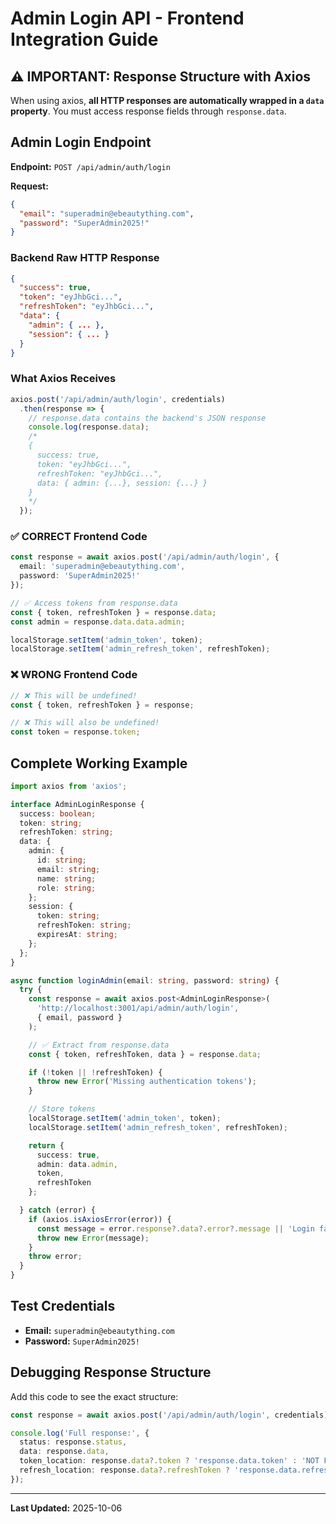 # Admin Login API - Frontend Integration Guide

## ⚠️ IMPORTANT: Response Structure with Axios

When using axios, **all HTTP responses are automatically wrapped in a `data` property**. You must access response fields through `response.data`.

## Admin Login Endpoint

**Endpoint:** `POST /api/admin/auth/login`

**Request:**
```json
{
  "email": "superadmin@ebeautything.com",
  "password": "SuperAdmin2025!"
}
```

### Backend Raw HTTP Response

```json
{
  "success": true,
  "token": "eyJhbGci...",
  "refreshToken": "eyJhbGci...",
  "data": {
    "admin": { ... },
    "session": { ... }
  }
}
```

### What Axios Receives

```javascript
axios.post('/api/admin/auth/login', credentials)
  .then(response => {
    // response.data contains the backend's JSON response
    console.log(response.data);
    /*
    {
      success: true,
      token: "eyJhbGci...",
      refreshToken: "eyJhbGci...",
      data: { admin: {...}, session: {...} }
    }
    */
  });
```

### ✅ CORRECT Frontend Code

```typescript
const response = await axios.post('/api/admin/auth/login', {
  email: 'superadmin@ebeautything.com',
  password: 'SuperAdmin2025!'
});

// ✅ Access tokens from response.data
const { token, refreshToken } = response.data;
const admin = response.data.data.admin;

localStorage.setItem('admin_token', token);
localStorage.setItem('admin_refresh_token', refreshToken);
```

### ❌ WRONG Frontend Code

```typescript
// ❌ This will be undefined!
const { token, refreshToken } = response;

// ❌ This will also be undefined!
const token = response.token;
```

## Complete Working Example

```typescript
import axios from 'axios';

interface AdminLoginResponse {
  success: boolean;
  token: string;
  refreshToken: string;
  data: {
    admin: {
      id: string;
      email: string;
      name: string;
      role: string;
    };
    session: {
      token: string;
      refreshToken: string;
      expiresAt: string;
    };
  };
}

async function loginAdmin(email: string, password: string) {
  try {
    const response = await axios.post<AdminLoginResponse>(
      'http://localhost:3001/api/admin/auth/login',
      { email, password }
    );

    // ✅ Extract from response.data
    const { token, refreshToken, data } = response.data;

    if (!token || !refreshToken) {
      throw new Error('Missing authentication tokens');
    }

    // Store tokens
    localStorage.setItem('admin_token', token);
    localStorage.setItem('admin_refresh_token', refreshToken);

    return {
      success: true,
      admin: data.admin,
      token,
      refreshToken
    };

  } catch (error) {
    if (axios.isAxiosError(error)) {
      const message = error.response?.data?.error?.message || 'Login failed';
      throw new Error(message);
    }
    throw error;
  }
}
```

## Test Credentials

- **Email:** `superadmin@ebeautything.com`
- **Password:** `SuperAdmin2025!`

## Debugging Response Structure

Add this code to see the exact structure:

```typescript
const response = await axios.post('/api/admin/auth/login', credentials);

console.log('Full response:', {
  status: response.status,
  data: response.data,
  token_location: response.data?.token ? 'response.data.token' : 'NOT FOUND',
  refresh_location: response.data?.refreshToken ? 'response.data.refreshToken' : 'NOT FOUND'
});
```

---

**Last Updated:** 2025-10-06
